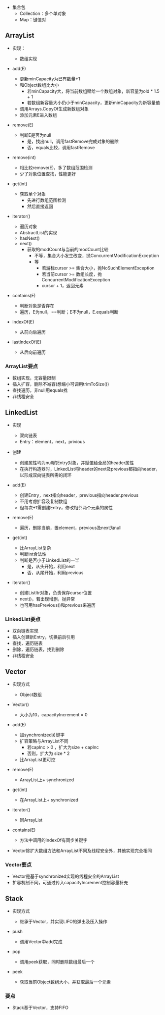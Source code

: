 

- 集合包
	- Collection：多个单对象
	- Map：键值对

## ArrayList
- 实现：
	- 数组实现
- add(E)
	- 更新minCapacity为已有数量+1
	- 和Object数组比大小
		- 若minCapacity大，将当前数组赋给一个数组对象，新容量为old * 1.5 + 1
		- 若数组新容量大小仍小于minCapacity，更新minCapacity为新容量值
	- 调用Arrays.CopyOf生成新数组对象
	- 添加元素E进入数组

- remove(E)
	- 判断E是否为null
		- 是，找出null，调用fastRemove完成对象的删除
		- 否，equals比较，调用fastRemove

- remove(int)
	- 相比较remove(E)，多了数组范围检测
	- 少了对象位置查找，性能更好

- get(int)
	- 获取单个对象
		- 先进行数组范围检测
		- 然后直接返回

- iterator()
	- 遍历对象
	- AbstractList的实现
	- hasNext()
	- next()
		- 获取的modCount与当前的modCount比较
			- 不等，集合大小发生改变，抛ConcurrentModificationException
			- 等
				- 若游标cursor >= 集合大小，抛NoSuchElementException
				- 若当前cursor >= 数组长度，抛ConcurrentModificationException
				- cursor + 1，返回元素

- contains(E)
	- 判断对象是否存在
	- 遍历，E为null，==判断；E不为null，E.equals判断

- indexOf(E)
	- 从前向后遍历

- lastIndexOf(E)
	- 从后向前遍历

### ArrayList要点
- 数组实现，无容量限制
- 插入扩容，删除不减容(想缩小可调用trimToSize())
- 查找遍历，非null用equals找
- 非线程安全

## LinkedList

- 实现
	- 双向链表
	- Entry：element，next，privious

- 创建
	- 创建属性均为null的Entry对象，并赋值给全局的header属性
	- 在执行构造器时，LinkedList将header的next及previous都指向header，以形成双向链表所需的闭环

- add(E)
	- 创建Entry，next指向header，previous指向header.previous
	- 不用考虑扩容及复制数组
	- 但每次+1需创建Entry，修改相邻两个元素的属性

- remove(E)
	- 遍历，删除当前，置element，previous及next为null

- get(int)
	- 比ArrayList复杂
	- 判断int合法性
	- 判断是否小于LinkedList的一半
		- 是，从头开始，利用next
		- 否，从尾开始，利用previous
- iterator()
	- 创建ListItr对象，负责保存cursor位置
	- next()，若出现增删，抛异常
	- 也可用hasPrevious()和previous来遍历

### LinkedList要点
- 双向链表实现
- 插入创建新Entry，切换前后引用
- 查找，遍历链表
- 删除，遍历链表，找到删除
- 非线程安全


## Vector
- 实现方式
	- Object数组
- Vector()
	- 大小为10，capacityIncrement = 0
- add(E)
	- 加synchronized关键字
	- 扩容策略与ArrayList不同
		- 若capInc > 0 ，扩大为size + capInc
		- 否则，扩大为 size * 2
	- 比ArrayList更可控
- remove(E)
	- ArrayList上+ synchronized

- get(int)
	- 在ArrayList上+ synchronized

- iterator()
	- 同ArrayList

- contains(E)
	- 方法中调用的indexOf有同步关键字

- Vector除扩大数组方法和ArrayList不同及线程安全外，其他实现完全相同

### Vector要点
- Vector是基于synchronized实现的线程安全的ArrayList
- 扩容机制不同，可通过传入capacityIncrement控制容量补充

## Stack
- 实现方式
	- 继承于Vector，并实现LIFO的弹出及压入操作

- push
	- 调用Vector中add完成

- pop
	- 调用peek获取，同时删除数组最后一个

- peek
	- 获取当前Object数组大小，并获取最后一个元素

### 要点
- Stack基于Vector，支持FIFO



